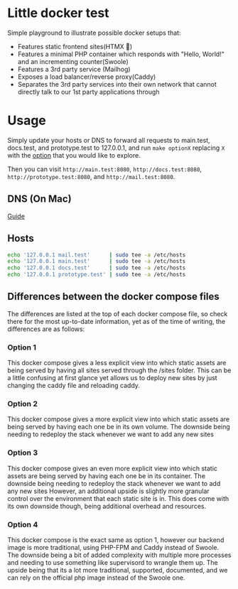 # Little docker test
Simple playground to illustrate possible docker setups that:

- Features static frontend sites(HTMX 🙂)
- Features a minimal PHP container which responds with "Hello, World!" and an incrementing counter(Swoole)
- Features a 3rd party service (Mailhog)
- Exposes a load balancer/reverse proxy(Caddy)
- Separates the 3rd party services into their own network that cannot directly talk to our 1st party applications through

# Usage

Simply update your hosts or DNS to forward all requests to main.test, docs.test, and prototype.test to 127.0.0.1, and run `make optionX` replacing `X` with the [option](##Differences-between-the-docker-compose-files) that you would like to explore.

Then you can visit `http://main.test:8080`, `http://docs.test:8080`, `http://prototype.test:8080`, and `http://mail.test:8080`. 
## DNS (On Mac)
[Guide](https://gist.github.com/ogrrd/5831371)
## Hosts
```bash
echo '127.0.0.1 mail.test'      | sudo tee -a /etc/hosts
echo '127.0.0.1 main.test'      | sudo tee -a /etc/hosts
echo '127.0.0.1 docs.test'      | sudo tee -a /etc/hosts
echo '127.0.0.1 prototype.test' | sudo tee -a /etc/hosts
```

## Differences between the docker compose files
The differences are listed at the top of each docker compose file, so check there for the most up-to-date information, yet as of the time of writing, the differences are as follows:

### Option 1
This docker compose gives a less explicit view into which static assets are being served by having all sites served through the /sites folder.
This can be a little confusing at first glance yet allows us to deploy new sites by just changing the caddy file and reloading caddy.

### Option 2
This docker compose gives a more explicit view into which static assets are being served by having each one be in its own volume.
The downside being needing to redeploy the stack whenever we want to add any new sites

### Option 3
This docker compose gives an even more explicit view into which static assets are being served by having each one be in its container.
The downside being needing to redeploy the stack whenever we want to add any new sites
However, an additional upside is slightly more granular control over the environment that each static site is in.
This does come with its own downside though, being additional overhead and resources.

### Option 4
This docker compose is the exact same as option 1, however our backend image is more traditional, using PHP-FPM and Caddy instead of Swoole.
The downside being a bit of added complexity with multiple more processes and needing to use something like supervisord to wrangle them up.
The upside being that its a lot more traditional, supported, documented, and we can rely on the official php image instead of the Swoole one.

